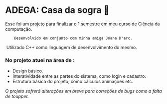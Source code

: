 # ADEGA: Casa da sogra :beers:



Esse foi um projeto para finalizar o  1 semestre em meu curso de Ciência da computação.

 		Desenvolvido em conjunto com minha amiga Joana D'arc.

​					Utilizado C++ como linguagem de desenvolvimento do mesmo.





###  No projeto atuei na área de : 



- Design básico.
- Interatividade entre as partes do sistema, como login e cadastro.
- Estrutura básica do projeto, como cálculos animações etc.





*O projeto sofrerá alterações em breve para correções de bugs como a falta de toupper.*

